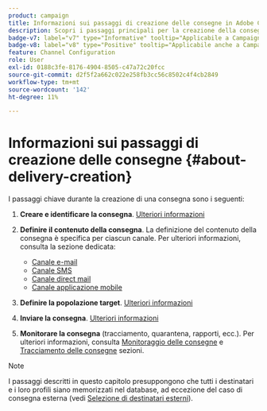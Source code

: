 ```yaml
---
product: campaign
title: Informazioni sui passaggi di creazione delle consegne in Adobe Campaign
description: Scopri i passaggi principali per la creazione della consegna in Adobe Campaign
badge-v7: label="v7" type="Informative" tooltip="Applicabile a Campaign Classic v7"
badge-v8: label="v8" type="Positive" tooltip="Applicabile anche a Campaign v8"
feature: Channel Configuration
role: User
exl-id: 0188c3fe-8176-4904-8505-c47a72c20fcc
source-git-commit: d2f5f2a662c022e258fb3cc56c8502c4f4cb2849
workflow-type: tm+mt
source-wordcount: '142'
ht-degree: 11%

---
```


# Informazioni sui passaggi di creazione delle consegne {#about-delivery-creation}

I passaggi chiave durante la creazione di una consegna sono i seguenti:

1. **Creare e identificare la consegna**. [Ulteriori informazioni](steps-create-and-identify-the-delivery.md)

1. **Definire il contenuto della consegna**. La definizione del contenuto della consegna è specifica per ciascun canale. Per ulteriori informazioni, consulta la sezione dedicata:

   * [Canale e-mail](defining-the-email-content.md)
   * [Canale SMS](sms-create.md#defining-the-sms-content)
   * [Canale direct mail](defining-the-direct-mail-content.md)
   * [Canale applicazione mobile](about-mobile-app-channel.md)

1. **Definire la popolazione target**. [Ulteriori informazioni](steps-defining-the-target-population.md)

1. **Inviare la consegna**. [Ulteriori informazioni](steps-sending-the-delivery.md)

1. **Monitorare la consegna** (tracciamento, quarantena, rapporti, ecc.). Per ulteriori informazioni, consulta [Monitoraggio delle consegne](about-delivery-monitoring.md) e [Tracciamento delle consegne](about-message-tracking.md) sezioni.

>[!NOTE]
>
>I passaggi descritti in questo capitolo presuppongono che tutti i destinatari e i loro profili siano memorizzati nel database, ad eccezione del caso di consegna esterna (vedi [Selezione di destinatari esterni](steps-defining-the-target-population.md#selecting-external-recipients)).

